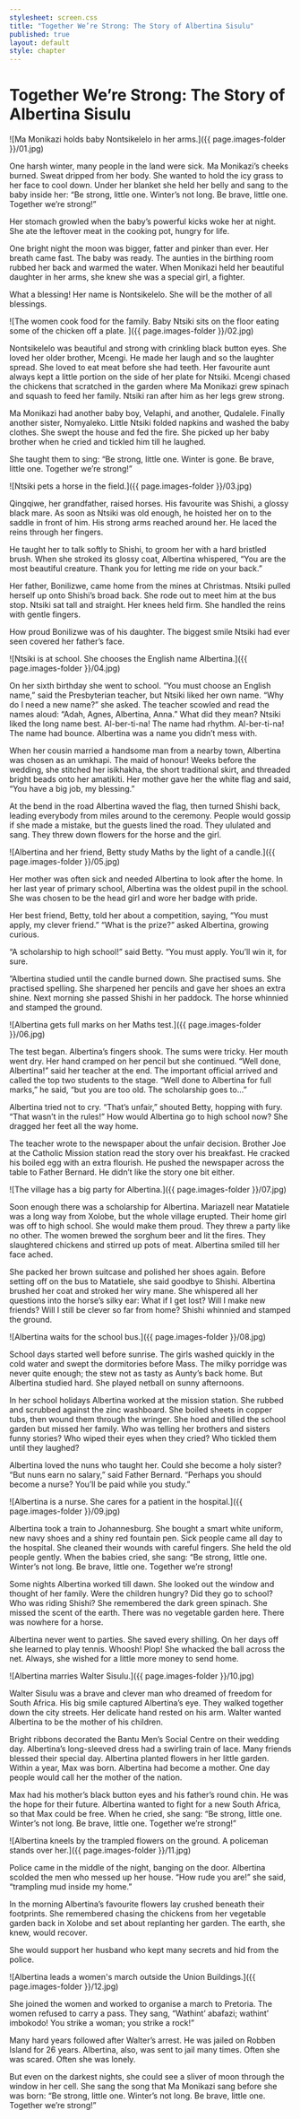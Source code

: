 ```yaml
---
stylesheet: screen.css
title: "Together We’re Strong: The Story of Albertina Sisulu"
published: true
layout: default
style: chapter
---
```


# Together We’re Strong: The Story of Albertina Sisulu

![Ma Monikazi holds baby Nontsikelelo in her arms.]({{ page.images-folder }}/01.jpg)

One harsh winter, many people in the land were sick. Ma Monikazi’s cheeks burned. Sweat dripped from her body. She wanted to hold the icy grass to her face to cool down. Under her blanket she held her belly and sang to the baby inside her: “Be strong, little one. Winter’s not long. Be brave, little one. Together we’re strong!”

Her stomach growled when the baby’s powerful kicks woke her at night. She ate the leftover meat in the cooking pot, hungry for life. 

One bright night the moon was bigger, fatter and pinker than ever. Her breath came fast. The baby was ready. The aunties in the birthing room rubbed her back and warmed the water. When Monikazi held her beautiful daughter in her arms, she knew she was a special girl, a fighter. 

What a blessing! Her name is Nontsikelelo. She will be the mother of all blessings.

![The women cook food for the family. Baby Ntsiki sits on the floor eating some of the chicken off a plate. ]({{ page.images-folder }}/02.jpg)

Nontsikelelo was beautiful and strong with crinkling black button eyes. She loved her older brother, Mcengi. He made her laugh and so the laughter spread. She loved to eat meat before she had teeth. Her favourite aunt always kept a little portion on the side of her plate for Ntsiki. Mcengi chased the chickens that scratched in the garden where Ma Monikazi grew spinach and squash to feed her family. Ntsiki ran after him as her legs grew strong.

Ma Monikazi had another baby boy, Velaphi, and another, Qudalele. Finally another sister, Nomyaleko. Little Ntsiki folded napkins and washed the baby clothes. She swept the house and fed the fire. She picked up her baby brother when he cried and tickled him till he laughed. 

She taught them to sing: “Be strong, little one. Winter is gone. Be brave, little one. Together we’re strong!”

![Ntsiki pets a horse in the field.]({{ page.images-folder }}/03.jpg)

Qingqiwe, her grandfather, raised horses. His favourite was Shishi, a glossy black mare. As soon as Ntsiki was old enough, he hoisted her on to the saddle in front of him. His strong arms reached around her. He laced the reins through her fingers. 

He taught her to talk softly to Shishi, to groom her with a hard bristled brush. When she stroked its glossy coat, Albertina whispered, “You are the most beautiful creature. Thank you for letting me ride on your back.”

Her father, Bonilizwe, came home from the mines at Christmas. Ntsiki pulled herself up onto Shishi’s broad back. She rode out to meet him at the bus stop. Ntsiki sat tall and straight. Her knees held firm. She handled the reins with gentle fingers. 

How proud Bonilizwe was of his daughter. The biggest smile Ntsiki had ever seen covered her father’s face.

![Ntsiki is at school. She chooses the English name Albertina.]({{ page.images-folder }}/04.jpg)

On her sixth birthday she went to school. “You must choose an English name,” said the Presbyterian teacher, but Ntsiki liked her own name. “Why do I need a new name?” she asked. The teacher scowled and read the names aloud: “Adah, Agnes, Albertina, Anna.” What did they mean? Ntsiki liked the long name best. Al-ber-ti-na! The name had rhythm. Al-ber-ti-na! The name had bounce. Albertina was a name you didn’t mess with.

When her cousin married a handsome man from a nearby town, Albertina was chosen as an umkhapi. The maid of honour! Weeks before the wedding, she stitched her isikhakha, the short traditional skirt, and threaded bright beads onto her amatikiti. Her mother gave her the white flag and said, “You have a big job, my blessing.” 

At the bend in the road Albertina waved the flag, then turned Shishi back, leading everybody from miles around to the ceremony. People would gossip if she made a mistake, but the guests lined the road. They ululated and sang. They threw down flowers for the horse and the girl.


![Albertina and her friend, Betty study Maths by the light of a candle.]({{ page.images-folder }}/05.jpg)

Her mother was often sick and needed Albertina to look after the home. In her last year of primary school, Albertina was the oldest pupil in the school. She was chosen to be the head girl and wore her badge with pride.

Her best friend, Betty, told her about a competition, saying, “You must apply, my clever friend.” “What is the prize?” asked Albertina, growing curious.

“A scholarship to high school!” said Betty. “You must apply. You’ll win it, for sure.

”Albertina studied until the candle burned down. She practised sums. She practised spelling. She sharpened her pencils and gave her shoes an extra shine. Next morning she passed Shishi in her paddock. The horse whinnied and stamped the ground.

![Albertina gets full marks on her Maths test.]({{ page.images-folder }}/06.jpg)

The test began. Albertina’s fingers shook. The sums were tricky. Her mouth went dry. Her hand cramped on her pencil but she continued. “Well done, Albertina!” said her teacher at the end. The important official arrived and called the top two students to the stage. “Well done to Albertina for full marks,” he said, “but you are too old. The scholarship goes to...” 

Albertina tried not to cry. “That’s unfair,” shouted Betty, hopping with fury. “That wasn’t in the rules!” How would Albertina go to high school now? She dragged her feet all the way home.

The teacher wrote to the newspaper about the unfair decision. Brother Joe at the Catholic Mission station read the story over his breakfast. He cracked his boiled egg with an extra flourish. He pushed the newspaper across the table to Father Bernard. He didn’t like the story one bit either.

![The village has a big party for Albertina.]({{ page.images-folder }}/07.jpg)

Soon enough there was a scholarship for Albertina. Mariazell near Matatiele was a long way from Xolobe, but the whole village erupted. Their home girl was off to high school. She would make them proud. They threw a party like no other. The women brewed the sorghum beer and lit the fires. They slaughtered chickens and stirred up pots of meat. Albertina smiled till her face ached.

She packed her brown suitcase and polished her shoes again. Before setting off on the bus to Matatiele, she said goodbye to Shishi. Albertina brushed her coat and stroked her wiry mane. She whispered all her questions into the horse’s silky ear: What if I get lost? Will I make new friends? Will I still be clever so far from home? Shishi whinnied and stamped the ground.

![Albertina waits for the school bus.]({{ page.images-folder }}/08.jpg)

School days started well before sunrise. The girls washed quickly in the cold water and swept the dormitories before Mass. The milky porridge was never quite enough; the stew not as tasty as Aunty’s back home. But Albertina studied hard. She played netball on sunny afternoons. 

In her school holidays Albertina worked at the mission station. She rubbed and scrubbed against the zinc washboard. She boiled sheets in copper tubs, then wound them through the wringer. She hoed and tilled the school garden but missed her family. Who was telling her brothers and sisters funny stories? Who wiped their eyes when they cried? Who tickled them until they laughed?

Albertina loved the nuns who taught her. Could she become a holy sister? “But nuns earn no salary,” said Father Bernard. “Perhaps you should become a nurse? You’ll be paid while you study.”

![Albertina is a nurse. She cares for a patient in the hospital.]({{ page.images-folder }}/09.jpg)

Albertina took a train to Johannesburg. She bought a smart white uniform, new navy shoes and a shiny red fountain pen. Sick people came all day to the hospital. She cleaned their wounds with careful fingers. She held the old people gently. When the babies cried, she sang: “Be strong, little one. Winter’s not long. Be brave, little one. Together we’re strong!

Some nights Albertina worked till dawn. She looked out the window and thought of her family. Were the children hungry? Did they go to school? Who was riding Shishi? She remembered the dark green spinach. She missed the scent of the earth. There was no vegetable garden here. There was nowhere for a horse.

Albertina never went to parties. She saved every shilling. On her days off she learned to play tennis. Whoosh! Plop! She whacked the ball across the net. Always, she wished for a little more money to send home.

![Albertina marries Walter Sisulu.]({{ page.images-folder }}/10.jpg)

Walter Sisulu was a brave and clever man who dreamed of freedom for South Africa. His big smile captured Albertina’s eye. They walked together down the city streets. Her delicate hand rested on his arm. Walter wanted Albertina to be the mother of his children. 

Bright ribbons decorated the Bantu Men’s Social Centre on their wedding day. Albertina’s long-sleeved dress had a swirling train of lace. Many friends blessed their special day. Albertina planted flowers in her little garden. Within a year, Max was born. Albertina had become a mother. One day people would call her the mother of the nation.

Max had his mother’s black button eyes and his father’s round chin. He was the hope for their future. Albertina wanted to fight for a new South Africa, so that Max could be free. When he cried, she sang: “Be strong, little one. Winter’s not long. Be brave, little one. Together we’re strong!”

![Albertina kneels by the trampled flowers on the ground. A policeman stands over her.]({{ page.images-folder }}/11.jpg)

Police came in the middle of the night, banging on the door. Albertina scolded the men who messed up her house. “How rude you are!” she said, “trampling mud inside my home.”

In the morning Albertina’s favourite flowers lay crushed beneath their footprints. She remembered chasing the chickens from her vegetable garden back in Xolobe and set about replanting her garden. The earth, she knew, would recover. 

She would support her husband who kept many secrets and hid from the police.

![Albertina leads a women's march outside the Union Buildings.]({{ page.images-folder }}/12.jpg)

She joined the women and worked to organise a march to Pretoria. The women refused to carry a pass. They sang, “Wathint’ abafazi; wathint’ imbokodo! You strike a woman; you strike a rock!”

Many hard years followed after Walter’s arrest. He was jailed on Robben Island for 26 years. Albertina, also, was sent to jail many times. Often she was scared. Often she was lonely.

But even on the darkest nights, she could see a sliver of moon through the window in her cell. She sang the song that Ma Monikazi sang before she was born: “Be strong, little one. Winter’s not long. Be brave, little one. Together we’re strong!”
